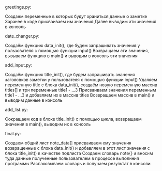 greetings.py:

  Создаем переменные в которых будут храниться данные о заметке
  Заранее в коде присваиваем им значения
  Далее выводим эти значения в консоль

date_changer.py:
  
  Создаём функцию data_init(), где будем запрашивать значения у пользователя с помощью функции input()
  Возвращаем эти значения, вызываем функцию в main() и выводим в консоль эти значения

add_input.py:

  Создаём функцию title_init(), где будем запрашивать значения заголовков заметки у пользователя с помощью функции input()
  Удаляем переменную title с блока data_init(), создаём новую переменную массив titles[] и три переменные title1 - ...3
  Присваиваем значения переменным title1 - ...3 и добавляем их в массив titles
  Возвращаем массив в main() и выводим данные в консоль

add_list.py:

  Сокращаем код в блоке title_init() c помощью цикла, возвращаем значения в main(), выводим их в консоль

final.py:

  Создаем общий лист note_data[] присваиваем ему значения возвращенные с блока data_init() и добавляем в этот лист значения с блока title_init() в качестве подлиста
  Создаем словарь note{} и вносим туда данные полученные пользователем в процессе выполнния программы
  Распаковываем словарь и получаем результат в консоли
